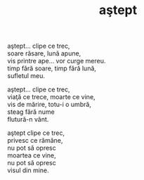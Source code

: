﻿---
title: aştept
year: 1995
---

aştept... clipe ce trec,  
soare răsare, lună apune,  
vis printre ape... vor curge mereu.  
timp fără soare, timp fără lună,  
sufletul meu.  

aştept... clipe ce trec,  
viaţă ce trece, moarte ce vine,  
vis de mărire, totu-i o umbră,  
steag fără nume  
flutură-n vânt.  

aştept clipe ce trec,  
privesc ce rămâne,  
nu pot să opresc  
moartea ce vine,  
nu pot să opresc  
visul din mine.  
